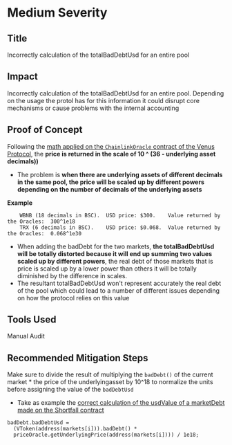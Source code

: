 # Medium Severity
## Title
Incorrectly calculation of the totalBadDebtUsd for an entire pool

## Impact
Incorrectly calculation of the totalBadDebtUsd for an entire pool.
Depending on the usage the protol has for this information it could disrupt core mechanisms or cause problems with the internal accounting

## Proof of Concept
Following the [math applied on the `ChainlinkOracle` contract of the Venus Protocol](https://github.com/VenusProtocol/oracle/blob/develop/contracts/oracles/ChainlinkOracle.sol#L147-L221), the **price is returned in the scale of 10 ^ (36 - underlying asset decimals))**

- The problem is **when there are underlying assets of different decimals in the same pool, the price will be scaled up by different powers depending on the number of decimals of the underlying assets**

**Example**
```
    WBNB (18 decimals in BSC).  USD price: $300.    Value returned by the Oracles:  300^1e18
    TRX (6 decimals in BSC).    USD price: $0.068.  Value returned by the Oracles:  0.068^1e30
```
- When adding the badDebt for the two markets, **the totalBadDebtUsd will be totally distorted because it will end up summing two values scaled up by different powers**, the real debt of those markets that is price is scaled up by a lower power than others it will be totally diminished by the difference in scales.
- The resultant totalBadDebtUsd won't represent accurately the real debt of the pool which could lead to a number of different issues depending on how the protocol relies on this value

## Tools Used
Manual Audit

## Recommended Mitigation Steps
Make sure to divide the result of multiplying the `badDebt()` of the current market * the price of the underlyingasset by 10^18 to normalize the units before assigning the value of the `badDebtUsd`
- Take as example the [correct calculation of the usdValue of a marketDebt made on the Shortfall contract](https://github.com/code-423n4/2023-05-venus/blob/main/contracts/Shortfall/Shortfall.sol#L393)
```solidity
badDebt.badDebtUsd =
  (VToken(address(markets[i])).badDebt() *
  priceOracle.getUnderlyingPrice(address(markets[i]))) / 1e18;
```